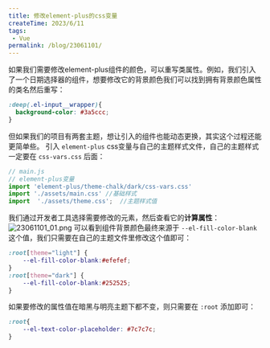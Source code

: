 ```yaml
---
title: 修改element-plus的css变量
createTime: 2023/6/11
tags:
 - Vue
permalink: /blog/23061101/
---
```

如果我们需要修改element-plus组件的颜色，可以重写类属性。例如，我们引入了一个日期选择器的组件，想要修改它的背景颜色我们可以找到拥有背景颜色属性的类名然后重写：
```css
:deep(.el-input__wrapper){
  background-color: #3a5ccc;
}
```
但如果我们的项目有两套主题，想让引入的组件也能动态更换，其实这个过程还能更简单些。
引入 `element-plus` css变量与自己的主题样式文件，自己的主题样式一定要在 `css-vars.css` 后面：
```js
// main.js
// element-plus变量
import 'element-plus/theme-chalk/dark/css-vars.css'
import './assets/main.css' //基础样式
import  './assets/theme.css';  //主题样式值
```
我们通过开发者工具选择需要修改的元素，然后查看它的**计算属性**：
![23061101_01.png](/assets/23061101_01.png)
可以看到组件背景颜色最终来源于 `--el-fill-color-blank` 这个值，我们只需要在自己的主题文件里修改这个值即可：
```css
:root[theme="light"] {
    --el-fill-color-blank:#efefef;
}
:root[theme="dark"] {
    --el-fill-color-blank:#252525;
}
```
如果要修改的属性值在暗黑与明亮主题下都不变，则只需要在 `:root` 添加即可：
```css
:root{
    --el-text-color-placeholder: #7c7c7c;
}
```

